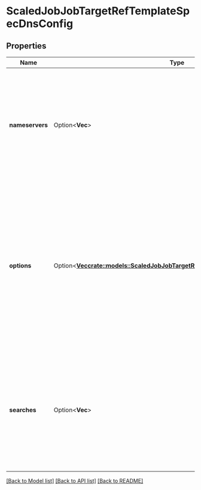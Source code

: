 # ScaledJobJobTargetRefTemplateSpecDnsConfig

## Properties

Name | Type | Description | Notes
------------ | ------------- | ------------- | -------------
**nameservers** | Option<**Vec<String>**> | A list of DNS name server IP addresses. This will be appended to the base nameservers generated from DNSPolicy. Duplicated nameservers will be removed. | [optional]
**options** | Option<[**Vec<crate::models::ScaledJobJobTargetRefTemplateSpecDnsConfigOptions>**](ScaledJob_jobTargetRef_template_spec_dnsConfig_options.md)> | A list of DNS resolver options. This will be merged with the base options generated from DNSPolicy. Duplicated entries will be removed. Resolution options given in Options will override those that appear in the base DNSPolicy. | [optional]
**searches** | Option<**Vec<String>**> | A list of DNS search domains for host-name lookup. This will be appended to the base search paths generated from DNSPolicy. Duplicated search paths will be removed. | [optional]

[[Back to Model list]](../README.md#documentation-for-models) [[Back to API list]](../README.md#documentation-for-api-endpoints) [[Back to README]](../README.md)



